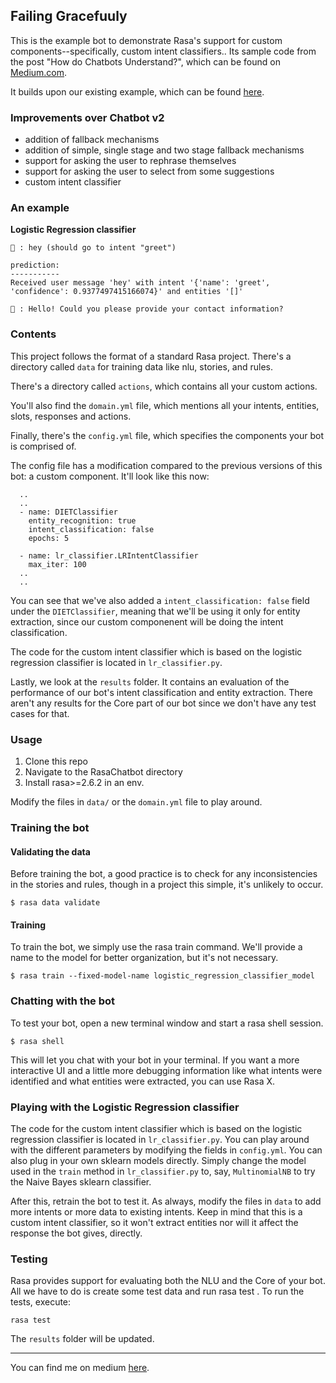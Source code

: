 ## Failing Gracefuuly

This is the example bot to demonstrate Rasa's support for custom components--specifically, custom intent classifiers.. Its sample code from the post "How do Chatbots Understand?", which can be found on [Medium.com]().

It builds upon our existing example, which can be found [here](../RasaChatbot_v2).

### Improvements over Chatbot v2
- addition of fallback mechanisms
- addition of simple, single stage and two stage fallback mechanisms
- support for asking the user to rephrase themselves
- support for asking the user to select from some suggestions
- custom intent classifier

### An example
**Logistic Regression classifier**
```
👨 : hey (should go to intent "greet")

prediction:
-----------
Received user message 'hey' with intent '{'name': 'greet', 'confidence': 0.9377497415166074}' and entities '[]'

🤖 : Hello! Could you please provide your contact information?

```


### Contents
This project follows the format of a standard Rasa project. There's a directory called `data` for training data like nlu, stories, and rules.

There's a directory called `actions`, which contains all your custom actions.

You'll also find the `domain.yml` file, which mentions all your intents, entities, slots, responses and actions.

Finally, there's the `config.yml` file, which specifies the components your bot is comprised of.

The config file has a modification compared to the previous versions of this bot: a custom component. It'll look like this now:
```
  ..
  ..
  - name: DIETClassifier
    entity_recognition: true
    intent_classification: false
    epochs: 5

  - name: lr_classifier.LRIntentClassifier
    max_iter: 100
  ..
  ..
```
You can see that we've also added a `intent_classification: false` field under the `DIETClassifier`, meaning that we'll be using it only for entity extraction, since our custom componenent will be doing the intent classification.

The code for the custom intent classifier which is based on the logistic regression classifier is located in `lr_classifier.py`.

Lastly, we look at the `results` folder. It contains an evaluation of the performance of our bot's intent classification and entity extraction. There aren't any results for the Core part of our bot since we don't have any test cases for that. 

### Usage
1. Clone this repo
2. Navigate to the RasaChatbot directory
3. Install rasa>=2.6.2 in an env.

Modify the files in `data/` or the `domain.yml` file to play around.

### Training the bot
#### Validating the data
Before training the bot, a good practice is to check for any inconsistencies in the stories and rules, though in a project this simple, it's unlikely to occur.
```
$ rasa data validate
```

#### Training
To train the bot, we simply use the rasa train command. We'll provide a name to the model for better organization, but it's not necessary.
```
$ rasa train --fixed-model-name logistic_regression_classifier_model
```

### Chatting with the bot
To test your bot, open a new terminal window and start a rasa shell session.
```
$ rasa shell
```
This will let you chat with your bot in your terminal. If you want a more interactive UI and a little more debugging information like what intents were identified and what entities were extracted, you can use Rasa X.

### Playing with the Logistic Regression classifier
The code for the custom intent classifier which is based on the logistic regression classifier is located in `lr_classifier.py`. You can play around with the different parameters by modifying the fields in `config.yml`. You can also plug in your own sklearn models directly. Simply change the model used in the `train` method in `lr_classifier.py` to, say, `MultinomialNB` to try the Naive Bayes sklearn classifier.

After this, retrain the bot to test it. As always, modify the files in `data` to add more intents or more data to existing intents. Keep in mind that this is a custom intent classifier, so it won't extract entities nor will it affect the response the bot gives, directly.

### Testing
Rasa provides support for evaluating both the NLU and the Core of your bot. All we have to do is create some test data and run rasa test . To run the  tests, execute:
```
rasa test
```
The `results` folder will be updated. 

---

You can find me on medium [here](https://polaris000.medium.com).
